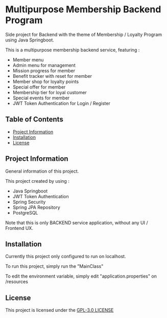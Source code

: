 # Multipurpose Membership Backend Program

Side project for Backend with the theme of Membership / Loyalty Program using Java Springboot.

This is a multipurpose membership backend service, featuring :

- Member menu
- Admin menu for management
- Mission progress for member
- Benefit tracker with reset for member
- Member shop for loyalty points
- Special offer for member
- Membership tier for loyal customer
- Special events for member
- JWT Token Authentication for Login / Register

## Table of Contents

- [Project Information](#projectInformation)
- [Installation](#instalation)
- [License](#license)

## Project Information

General information of this project.

This project created by using :

- Java Springboot
- JWT Token Authentication
- Spring Security
- Spring JPA Repository
- PostgreSQL

Note that this is only BACKEND service application, without any UI / Frontend UX.

## Installation

Currently this project only configured to run on localhost.

To run this project, simply run the "MainClass"

To edit the environment variable, simply edit "application.properties" on /resources

## License

This project is licensed under the [GPL-3.0 LICENSE](LICENSE)
